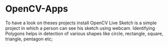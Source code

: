 # OpenCV-Apps
To have a look on theses projects install OpenCV
Live Sketch is a simple project in which a person can see his sketch using webcam.
Identifying Polygons helps in detection of various shapes like circle, rectangle, square, triangle, pentagon etc;
